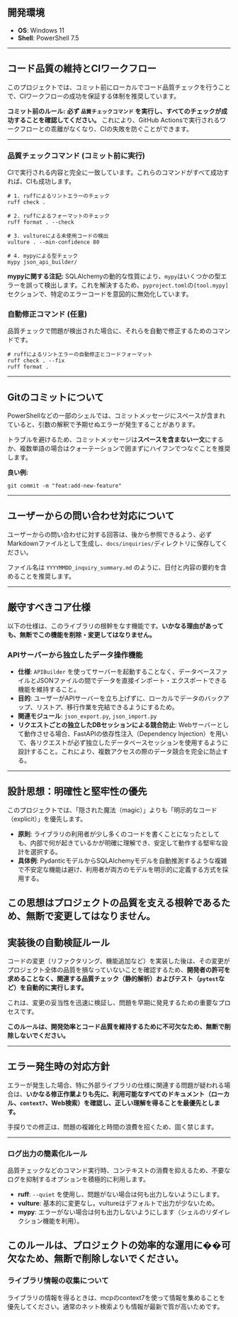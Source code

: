 ## 開発環境
- **OS**: Windows 11
- **Shell**: PowerShell 7.5

---

## コード品質の維持とCIワークフロー

このプロジェクトでは、コミット前にローカルでコード品質チェックを行うことで、CIワークフローの成功を保証する体制を推奨しています。

**コミット前のルール:**
**必ず `品質チェックコマンド` を実行し、すべてのチェックが成功することを確認してください。**
これにより、GitHub Actionsで実行されるワークフローとの乖離がなくなり、CIの失敗を防ぐことができます。

---

### 品質チェックコマンド (コミット前に実行)

CIで実行される内容と完全に一致しています。これらのコマンドがすべて成功すれば、CIも成功します。

```shell
# 1. ruffによるリントエラーのチェック
ruff check .

# 2. ruffによるフォーマットのチェック
ruff format . --check

# 3. vultureによる未使用コードの検出
vulture . --min-confidence 80

# 4. mypyによる型チェック
mypy json_api_builder/
```

**mypyに関する注記:**
SQLAlchemyの動的な性質により、`mypy`はいくつかの型エラーを誤って検出します。これを解決するため、`pyproject.toml`の`[tool.mypy]`セクションで、特定のエラーコードを意図的に無効化しています。

### 自動修正コマンド (任意)

品質チェックで問題が検出された場合に、それらを自動で修正するためのコマンドです。

```shell
# ruffによるリントエラーの自動修正とコードフォーマット
ruff check . --fix
ruff format .
```
---
## Gitのコミットについて

PowerShellなどの一部のシェルでは、コミットメッセージにスペースが含まれていると、引数の解釈で予期せぬエラーが発生することがあります。

トラブルを避けるため、コミットメッセージは**スペースを含まない一文**にするか、複数単語の場合はクォーテーションで囲まずにハイフンでつなぐことを推奨します。

**良い例:**
```shell
git commit -m "feat:add-new-feature"
```
---
## ユーザーからの問い合わせ対応について

ユーザーからの問い合わせに対する回答は、後から参照できるよう、必ずMarkdownファイルとして生成し、`docs/inquiries/`ディレクトリに保存してください。

ファイル名は `YYYYMMDD_inquiry_summary.md` のように、日付と内容の要約を含めることを推奨します。

---
## 厳守すべきコア仕様

以下の仕様は、このライブラリの根幹をなす機能です。**いかなる理由があっても、無断でこの機能を削除・変更してはなりません。**

### APIサーバーから独立したデータ操作機能

-   **仕様**: `APIBuilder` を使ってサーバーを起動することなく、データベースファイルとJSONファイルの間でデータを直接インポート・エクスポートできる機能を維持すること。
-   **目的**: ユーザーがAPIサーバーを立ち上げずに、ローカルでデータのバックアップ、リストア、移行作業を完結できるようにするため。
-   **関連モジュール**: `json_export.py`, `json_import.py`
-   **リクエストごとの独立したDBセッションによる競合防止**: Webサーバーとして動作させる場合、FastAPIの依存性注入（Dependency Injection）を用いて、各リクエストが必ず独立したデータベースセッションを使用するように設計すること。これにより、複数アクセスの際のデータ競合を完全に防止する。

---
## 設計思想：明確性と堅牢性の優先

このプロジェクトでは、「隠された魔法（magic）」よりも「明示的なコード（explicit）」を優先します。

-   **原則**: ライブラリの利用者が少し多くのコードを書くことになったとしても、内部で何が起きているかが明確に理解でき、安定して動作する堅牢な設計を選択する。
-   **具体例**: PydanticモデルからSQLAlchemyモデルを自動推測するような複雑で不安定な機能は避け、利用者が両方のモデルを明示的に定義する方式を採用する。

**この思想はプロジェクトの品質を支える根幹であるため、無断で変更してはなりません。**
---
## 実装後の自動検証ルール

コードの変更（リファクタリング、機能追加など）を実装した後は、その変更がプロジェクト全体の品質を損なっていないことを確認するため、**開発者の許可を求めることなく、関連する品質チェック（静的解析）およびテスト（`pytest`など）を自動的に実行します。**

これは、変更の妥当性を迅速に検証し、問題を早期に発見するための重要なプロセスです。

**このルールは、開発効率とコード品質を維持するために不可欠なため、無断で削除しないでください。**

---
## エラー発生時の対応方針

エラーが発生した場合、特に外部ライブラリの仕様に関連する問題が疑われる場合は、**いかなる修正作業よりも先に、利用可能なすべてのドキュメント（ローカル、`context7`、Web検索）を確認し、正しい理解を得ることを最優先とします。**

手探りでの修正は、問題の複雑化と時間の浪費を招くため、固く禁じます。

---

### ログ出力の簡素化ルール

品質チェックなどのコマンド実行時、コンテキストの消費を抑えるため、不要なログを抑制するオプションを積極的に利用します。

- **ruff**: `--quiet` を使用し、問題がない場合は何も出力しないようにします。
- **vulture**: 基本的に変更なし。vultureはデフォルトで出力が少ないため。
- **mypy**: エラーがない場合は何も出力しないようにします（シェルのリダイレクション機能を利用）。

**このルールは、プロジェクトの効率的な運用に��可欠なため、無断で削除しないでください。**
---
### ライブラリ情報の収集について

ライブラリの情報を得るときは、mcpのcontext7を使って情報を集めることを優先してください。通常のネット検索よりも情報が最新で質が高いためです。
